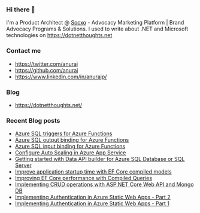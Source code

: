### Hi there 👋

I'm a Product Architect @ [Socxo](https://www.socxo.com/) - Advocacy Marketing Platform | Brand Advocacy Programs &amp; Solutions. I used to write about .NET and Microsoft technologies on https://dotnetthoughts.net

### Contact me
* https://twitter.com/anuraj
* https://github.com/anuraj
* https://www.linkedin.com/in/anurajp/

### Blog
* https://dotnetthoughts.net/

### Recent Blog posts
<!-- BLOGPOSTS:START -->
- [Azure SQL triggers for Azure Functions](https://dotnetthoughts.net/azure-sql-triggers-for-azure-functions/)
- [Azure SQL output binding for Azure Functions](https://dotnetthoughts.net/azure-sql-output-bindings-for-azure-functions/)
- [Azure SQL input binding for Azure Functions](https://dotnetthoughts.net/azure-sql-input-bindings-for-azure-functions/)
- [Configure Auto Scaling in Azure App Service](https://dotnetthoughts.net/configure-auto-scaling-in-azure-app-service/)
- [Getting started with Data API builder for Azure SQL Database or SQL Server](https://dotnetthoughts.net/getting-started-with-data-api-builder-for-azure-sql-database/)
- [Improve application startup time with EF Core compiled models](https://dotnetthoughts.net/improve-ef-core-performance-with-compiled-models/)
- [Improving EF Core performance with Compiled Queries](https://dotnetthoughts.net/improve-ef-core-performance-with-compiled-queries/)
- [Implementing CRUD operations with ASP.NET Core Web API and Mongo DB](https://dotnetthoughts.net/implementing-crud-operations-with-webapi-and-mongodb/)
- [Implementing Authentication in Azure Static Web Apps - Part 2](https://dotnetthoughts.net/implementing-authentication-in-static-web-apps-part2/)
- [Implementing Authentication in Azure Static Web Apps - Part 1](https://dotnetthoughts.net/implementing-authentication-in-static-web-apps-part1/)
<!-- BLOGPOSTS:END -->
